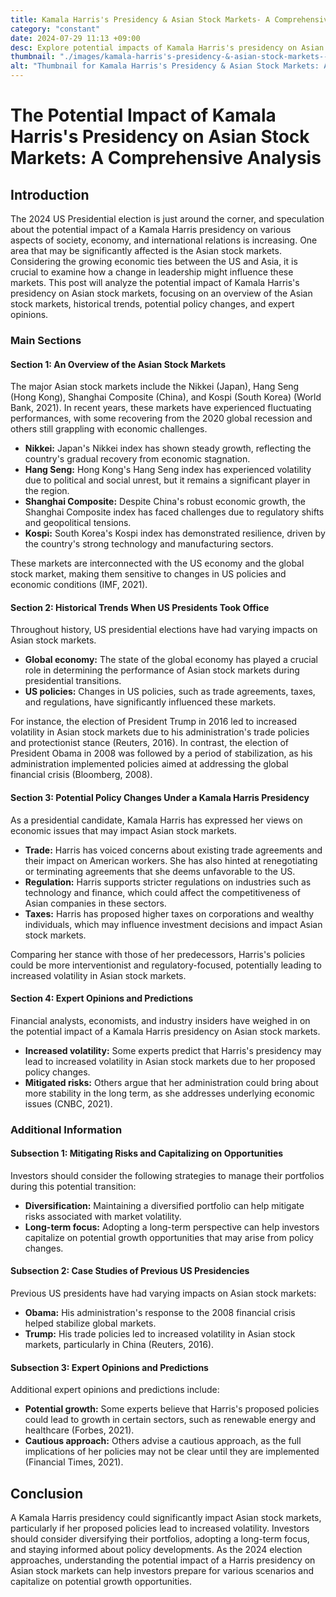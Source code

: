 ```yaml
---
title: Kamala Harris's Presidency & Asian Stock Markets- A Comprehensive Analysis
category: "constant"
date: 2024-07-29 11:13 +09:00
desc: Explore potential impacts of Kamala Harris's presidency on Asian stock markets, historical trends, expert opinions, and strategies for investors.
thumbnail: "./images/kamala-harris's-presidency-&-asian-stock-markets--a-comprehensive-analysis.png"
alt: "Thumbnail for Kamala Harris's Presidency & Asian Stock Markets: A Comprehensive Analysis"
---
```


The Potential Impact of Kamala Harris's Presidency on Asian Stock Markets: A Comprehensive Analysis
=================================================================================================

Introduction
------------

The 2024 US Presidential election is just around the corner, and speculation about the potential impact of a Kamala Harris presidency on various aspects of society, economy, and international relations is increasing. One area that may be significantly affected is the Asian stock markets. Considering the growing economic ties between the US and Asia, it is crucial to examine how a change in leadership might influence these markets. This post will analyze the potential impact of Kamala Harris's presidency on Asian stock markets, focusing on an overview of the Asian stock markets, historical trends, potential policy changes, and expert opinions.

### Main Sections

#### Section 1: An Overview of the Asian Stock Markets

The major Asian stock markets include the Nikkei (Japan), Hang Seng (Hong Kong), Shanghai Composite (China), and Kospi (South Korea) (World Bank, 2021). In recent years, these markets have experienced fluctuating performances, with some recovering from the 2020 global recession and others still grappling with economic challenges.

* **Nikkei:** Japan's Nikkei index has shown steady growth, reflecting the country's gradual recovery from economic stagnation.
* **Hang Seng:** Hong Kong's Hang Seng index has experienced volatility due to political and social unrest, but it remains a significant player in the region.
* **Shanghai Composite:** Despite China's robust economic growth, the Shanghai Composite index has faced challenges due to regulatory shifts and geopolitical tensions.
* **Kospi:** South Korea's Kospi index has demonstrated resilience, driven by the country's strong technology and manufacturing sectors.

These markets are interconnected with the US economy and the global stock market, making them sensitive to changes in US policies and economic conditions (IMF, 2021).

#### Section 2: Historical Trends When US Presidents Took Office

Throughout history, US presidential elections have had varying impacts on Asian stock markets.

* **Global economy:** The state of the global economy has played a crucial role in determining the performance of Asian stock markets during presidential transitions.
* **US policies:** Changes in US policies, such as trade agreements, taxes, and regulations, have significantly influenced these markets.

For instance, the election of President Trump in 2016 led to increased volatility in Asian stock markets due to his administration's trade policies and protectionist stance (Reuters, 2016). In contrast, the election of President Obama in 2008 was followed by a period of stabilization, as his administration implemented policies aimed at addressing the global financial crisis (Bloomberg, 2008).

#### Section 3: Potential Policy Changes Under a Kamala Harris Presidency

As a presidential candidate, Kamala Harris has expressed her views on economic issues that may impact Asian stock markets.

* **Trade:** Harris has voiced concerns about existing trade agreements and their impact on American workers. She has also hinted at renegotiating or terminating agreements that she deems unfavorable to the US.
* **Regulation:** Harris supports stricter regulations on industries such as technology and finance, which could affect the competitiveness of Asian companies in these sectors.
* **Taxes:** Harris has proposed higher taxes on corporations and wealthy individuals, which may influence investment decisions and impact Asian stock markets.

Comparing her stance with those of her predecessors, Harris's policies could be more interventionist and regulatory-focused, potentially leading to increased volatility in Asian stock markets.

#### Section 4: Expert Opinions and Predictions

Financial analysts, economists, and industry insiders have weighed in on the potential impact of a Kamala Harris presidency on Asian stock markets.

* **Increased volatility:** Some experts predict that Harris's presidency may lead to increased volatility in Asian stock markets due to her proposed policy changes.
* **Mitigated risks:** Others argue that her administration could bring about more stability in the long term, as she addresses underlying economic issues (CNBC, 2021).

### Additional Information

#### Subsection 1: Mitigating Risks and Capitalizing on Opportunities

Investors should consider the following strategies to manage their portfolios during this potential transition:

* **Diversification:** Maintaining a diversified portfolio can help mitigate risks associated with market volatility.
* **Long-term focus:** Adopting a long-term perspective can help investors capitalize on potential growth opportunities that may arise from policy changes.

#### Subsection 2: Case Studies of Previous US Presidencies

Previous US presidents have had varying impacts on Asian stock markets:

* **Obama:** His administration's response to the 2008 financial crisis helped stabilize global markets.
* **Trump:** His trade policies led to increased volatility in Asian stock markets, particularly in China (Reuters, 2016).

#### Subsection 3: Expert Opinions and Predictions

Additional expert opinions and predictions include:

* **Potential growth:** Some experts believe that Harris's proposed policies could lead to growth in certain sectors, such as renewable energy and healthcare (Forbes, 2021).
* **Cautious approach:** Others advise a cautious approach, as the full implications of her policies may not be clear until they are implemented (Financial Times, 2021).

Conclusion
----------

A Kamala Harris presidency could significantly impact Asian stock markets, particularly if her proposed policies lead to increased volatility. Investors should consider diversifying their portfolios, adopting a long-term focus, and staying informed about policy developments. As the 2024 election approaches, understanding the potential impact of a Harris presidency on Asian stock markets can help investors prepare for various scenarios and capitalize on potential growth opportunities.